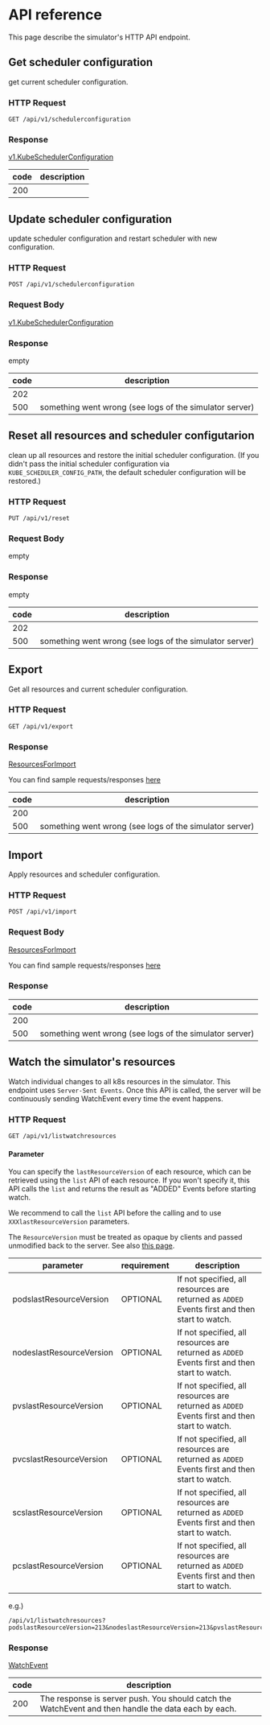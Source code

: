 # API reference

This page describe the simulator's HTTP API endpoint.

## Get scheduler configuration

get current scheduler configuration.

### HTTP Request

`GET /api/v1/schedulerconfiguration`

### Response

[v1.KubeSchedulerConfiguration](https://github.com/kubernetes/kubernetes/blob/release-1.25/staging/src/k8s.io/kube-scheduler/config/v1/types.go#L43)

| code  | description |
| ----- | -------- |
| 200   | |


## Update scheduler configuration

update scheduler configuration and restart scheduler with new configuration.

### HTTP Request

`POST /api/v1/schedulerconfiguration`

### Request Body

[v1.KubeSchedulerConfiguration](https://github.com/kubernetes/kubernetes/blob/release-1.25/staging/src/k8s.io/kube-scheduler/config/v1/types.go#L43)

### Response

empty

| code  | description |
| ----- | -------- |
| 202   | |
| 500 | something went wrong (see logs of the simulator server) |

## Reset all resources and scheduler configutarion

clean up all resources and restore the initial scheduler configuration.
(If you didn't pass the initial scheduler configuration via `KUBE_SCHEDULER_CONFIG_PATH`, the default scheduler configuration will be restored.)

### HTTP Request

`PUT /api/v1/reset`

### Request Body

empty

### Response

empty

| code  | description |
| ----- | -------- |
| 202   | |
| 500 | something went wrong (see logs of the simulator server) |

## Export

Get all resources and current scheduler configuration.

### HTTP Request

`GET /api/v1/export`


### Response

[ResourcesForImport](/simulator/server/handler/export.go#L21)

You can find sample requests/responses [here](api-samples/v1/export.md)

| code  | description |
| ----- | -------- |
| 200   | |
| 500 | something went wrong (see logs of the simulator server) |

## Import

Apply resources and scheduler configuration.

### HTTP Request

`POST /api/v1/import`

### Request Body

[ResourcesForImport](/simulator/server/handler/export.go#L21)

You can find sample requests/responses [here](api-samples/v1/import.md)
### Response

| code  | description |
| ----- | -------- |
| 200   | |
| 500 | something went wrong (see logs of the simulator server) |

## Watch the simulator's resources

Watch individual changes to all k8s resources in the simulator. This endpoint uses `Server-Sent Events`.
Once this API is called, the server will be continuously sending WatchEvent every time the event happens.

### HTTP Request

`GET /api/v1/listwatchresources`

#### Parameter
You can specify the `lastResourceVersion` of each resource, which can be retrieved using the `list` API of each resource.
If you won't specify it, this API calls the `list` and returns the result as "ADDED" Events before starting watch.  

We recommend to call the `list` API before the calling and to use `XXXlastResourceVersion` parameters.

The `ResourceVersion` must be treated as opaque by clients and passed unmodified back to the server.
See also [this page](https://kubernetes.io/docs/reference/using-api/api-concepts/#resource-versions).


| parameter                | requirement | description                                                                                   |
|--------------------------|-------------|-----------------------------------------------------------------------------------------------|
| podslastResourceVersion  | OPTIONAL    | If not specified, all resources are returned as `ADDED` Events first and then start to watch. |
| nodeslastResourceVersion | OPTIONAL    | If not specified, all resources are returned as `ADDED` Events first and then start to watch. |
| pvslastResourceVersion   | OPTIONAL    | If not specified, all resources are returned as `ADDED` Events first and then start to watch. |
| pvcslastResourceVersion  | OPTIONAL    | If not specified, all resources are returned as `ADDED` Events first and then start to watch. |
| scslastResourceVersion   | OPTIONAL    | If not specified, all resources are returned as `ADDED` Events first and then start to watch. |
| pcslastResourceVersion   | OPTIONAL    | If not specified, all resources are returned as `ADDED` Events first and then start to watch. |

e.g.)
```
/api/v1/listwatchresources?podslastResourceVersion=213&nodeslastResourceVersion=213&pvslastResourceVersion=213&pvcslastResourceVersion=213&scslastResourceVersion=213&pcslastResourceVersion=213
```

### Response

[WatchEvent](/simulator/resourcewatcher/streamwriter/streamwriter.go#L18)

| code  | description |
| ----- | -------- |
| 200   | The response is server push. You should catch the WatchEvent and then handle the data each by each.|

